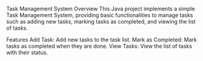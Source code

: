 
Task Management System
Overview
This Java project implements a simple Task Management System, providing basic functionalities to manage tasks such as adding new tasks, marking tasks as completed, and viewing the list of tasks.

Features
Add Task: Add new tasks to the task list.
Mark as Completed: Mark tasks as completed when they are done.
View Tasks: View the list of tasks with their status.
